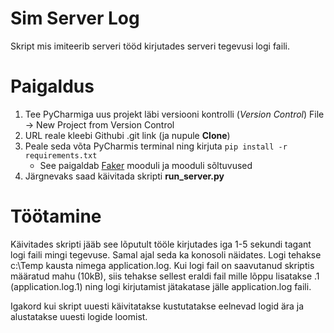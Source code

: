 # Sim Server Log

Skript mis imiteerib serveri tööd kirjutades serveri tegevusi logi faili. 

# Paigaldus
1. Tee PyCharmiga uus projekt läbi versiooni kontrolli (_Version Control_) File -> New Project from Version Control
2. URL reale kleebi Githubi .git link (ja nupule **Clone**)
3. Peale seda võta PyCharmis terminal ning kirjuta ``` pip install -r requirements.txt ```
   * See paigaldab [Faker](https://faker.readthedocs.io/en/master/) mooduli ja mooduli sõltuvused
4. Järgnevaks saad käivitada skripti **run_server.py**

# Töötamine
Käivitades skripti jääb see lõputult tööle kirjutades iga 1-5 sekundi tagant logi faili mingi tegevuse. Samal ajal seda 
ka konosoli näidates. Logi tehakse c:\Temp kausta nimega application.log. Kui logi fail on saavutanud skriptis määratud 
mahu (10kB), siis tehakse sellest eraldi fail mille lõppu lisatakse .1 (application.log.1) ning logi kirjutamist 
jätakatase jälle application.log faili. 

Igakord kui skript uuesti käivitatakse kustutatakse eelnevad logid ära ja alustatakse uuesti logide loomist.
